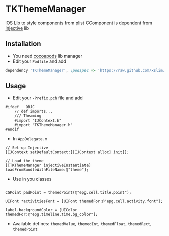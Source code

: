 TKThemeManager
==============

iOS Lib to style components from plist
CComponent is dependent from [Injective](https://github.com/farcaller/Injective) lib

## Installation
* You need [cocoapods](http://cocoapods.org) lib manager
* Edit your `Podfile` and add
``` rb
dependency 'TKThemeManager', :podspec => 'https://raw.github.com/xslim/TKThemeManager/master/TKThemeManager.podspec'
```

## Usage
* Edit your `-Prefix.pch` file and add

``` obj-c
#ifdef __OBJC__
    // def imports...
    /// Theaming
    #import "IJContext.h"
    #import "TKThemeManager.h"
#endif
```

* In `AppDelegate.m`
``` obj-c
// Set-up Injective
[IJContext setDefaultContext:[[IJContext alloc] init]];

// Load the theme
[[TKThemeManager injectiveInstantiate] loadFromBundleWithFileName:@"theme"];
```

* Use in you classes
``` obj-c

CGPoint padPoint = themedPoint(@"epg.cell.title.point");

UIFont *activitiesFont = [UIFont themedFor:@"epg.cell.activity.font"];

label.backgroundColor = [UIColor themedFor:@"epg.timeline.time.bg_color"];

``` 

* Available defines: `themedValue`, `themedInt`, `themedFloat`, `themedRect`, `themedPoint`

